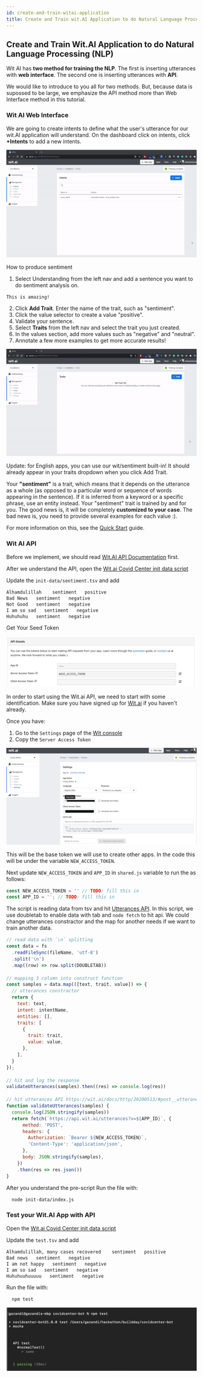 ```yaml
---
id: create-and-train-witai-application
title: Create and Train wit.AI Application to do Natural Language Processing (NLP)
---
```


## Create and Train Wit.AI Application to do Natural Language Processing (NLP)

Wit AI has **two method for training the NLP**.
The first is inserting utterances with **web interface**.
The second one is inserting utterances with **API**.

We would like to introduce to you all for two methods. But, because data is supossed to be large,
we emphasize the API method more than Web Interface method in this tutorial.

### Wit AI Web Interface

We are going to create intents to define what the user's utterance for our wit.AI application will understand. On the dashboard click on intents, click **+Intents** to add a new intents.

<p align="center">
<img src="./assets/create_intent_sentiment.gif">
</p>

How to produce sentiment

1. Select Understanding from the left nav and add a sentence you want to do sentiment analysis on.
```
This is amazing!
```
2. Click **Add Trait**. Enter the name of the trait, such as "sentiment".
3. Click the value selector to create a value "positive".
4. Validate your sentence.
5. Select **Traits** from the left nav and select the trait you just created.
6. In the values section, add more values such as "negative" and "neutral".
7. Annotate a few more examples to get more accurate results!

<p align="center">
<img src="./assets/create_sentiment.gif">
</p>

Update: for English apps, you can use our wit/sentiment built-in! It should already appear in your traits dropdown when you click Add Trait.

Your **"sentiment"** is a trait, which means that it depends on the utterance as a whole (as opposed to a particular word or sequence of words appearing in the sentence). If it is inferred from a keyword or a specific phrase, use an entity instead. Your "sentiment" trait is trained by and for you. The good news is, it will be completely **customized to your case**. The bad news is, you need to provide several examples for each value :).

For more information on this, see the [Quick Start](https://wit.ai/docs/quickstart) guide.

### Wit AI API

Before we implement, we should read [Wit.AI API Documentation](https://wit.ai/docs/http/20200513/) first.

After we understand the API, open the [Wit.ai Covid Center init data script](https://github.com/imamaris/covidcenter-bot/tree/init-data)

Update the `init-data/sentiment.tsv` and add
```tsv
Alhamdulillah    sentiment   positive
Bad News   sentiment   negative
Not Good   sentiment   negative
I am so sad   sentiment   negative
Huhuhuhu   sentiment   negative
```

Get Your Seed Token

![overview](./assets/seed_token.png)

In order to start using the Wit.ai API, we need to start with some identification. Make sure you have signed up for [Wit.ai](https://wit.ai) if you haven't already.

Once you have:

1. Go to the `Settings` page of the [Wit console](https://wit.ai/home)
2. Copy the `Server Access Token`

![overview](./assets/wit_setting.png)

This will be the base token we will use to create other apps. In the code this will be under the variable `NEW_ACCESS_TOKEN`.

Next update `NEW_ACCESS_TOKEN` and `APP_ID` in `shared.js` variable to run the  as follows:

```js
const NEW_ACCESS_TOKEN = '' // TODO: fill this in 
const APP_ID = ''; // TODO: fill this in
```

The script is reading data from tsv and hit [Utterances API](https://wit.ai/docs/http/20200513/#post__utterances_link).
In this script, we use doubletab to enable data with tab and `node fetch` to hit api.
We could change utterances constractor and the map for another needs if we want to train another data.

```js
// read data with `\n` splitting
const data = fs
  .readFileSync(fileName, 'utf-8')
  .split('\n')
  .map((row) => row.split(DOUBLETAB))

// mapping 3 column into construct function
const samples = data.map(([text, trait, value]) => {
  // utterances constractor
  return {
    text: text,
    intent: intentName,
    entities: [],
    traits: [
      {
        trait: trait,
        value: value,
      },
    ],
  }
});

// hit and log the response
validateUtterances(samples).then((res) => console.log(res))

// hit utterances API https://wit.ai/docs/http/20200513/#post__utterances_link
function validateUtterances(samples) {
  console.log(JSON.stringify(samples))
  return fetch(`https://api.wit.ai/utterances?v=${APP_ID}`, {
      method: 'POST',
      headers: {
        Authorization: `Bearer ${NEW_ACCESS_TOKEN}`,
        'Content-Type': 'application/json',
      },
      body: JSON.stringify(samples),
    })
    .then(res => res.json())
}
```

After you understand the pre-script 
Run the file with:
```sh
  node init-data/index.js
```

### Test your Wit.AI App with API

Open the [Wit.ai Covid Center init data script](https://github.com/imamaris/covidcenter-bot/tree/init-data)

Update the `test.tsv` and add
```tsv
Alhamdulillah, many cases recovered    sentiment   positive
Bad news   sentiment   negative
I am not happy   sentiment   negative
I am so sad   sentiment   negative
Huhuhuuhuuuuu   sentiment   negative
```

Run the file with:
```sh
  npm test
```

![test results](./assets/test.png)
